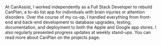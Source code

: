 At CanAssist, I worked independently as a Full Stack Developer to rebuild CanPlan, a to-do list app for individuals with
brain injuries or attention disorders. Over the course of my co-op, I handled everything from front-end and back-end
development to database upgrades, testing, documentation, and deployment to both the Apple and Google app stores. I also
regularly presented progress updates at weekly stand-ups. You can read more about CanPlan on the projects page.

